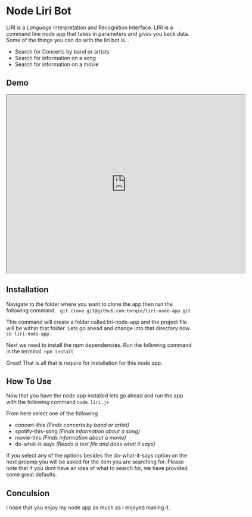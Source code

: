 # Node Liri Bot

LIRI is a _Language_ Interpretation and Recognition Interface. LIRI is a command line node app that takes in parameters and gives you back data. Some of the things you can do with the liri bot is...
* Search for Concerts by band or artists
* Search for information on a song
* Search for information on a movie

## Demo
<iframe src="https://drive.google.com/file/d/1lrKud3sOPaVq6rbmHd2E5bpg-XU5eVHc/preview" width="640" height="480"></iframe>


## Installation

Navigate to the folder where you want to clone the app then run the following command.
` git clone git@github.com:torqie/liri-node-app.git`

This command will create a folder called liri-node-app and the project file will be within that folder. Lets go ahead and change into that directory now
` cd liri-node-app `

Next we need to install the npm dependencies. Run the following command in the terminal.
` npm install `

Great! That is all that is require for installation  for this node app.

## How To Use

Now that you have the node app installed lets go ahead and run the app with the following command
` node liri.js `

From here select one of the following
* concert-this *(Finds concerts by band or artist)*
* spotify-this-song *(Finds information about a song)*
* movie-this *(Finds information about a movie)*
* do-what-it-says *(Reads a text file and does what it says)*

If you select any of the options besides the do-what-it-says option on the next propmp you will be asked for the item you are searching for. Please note that if you dont have an idea of what to search for, we have provided some great defaults.

## Conculsion

I hope that you enjoy my node app as much as I enjoyed making it.